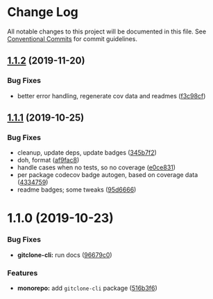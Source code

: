 # Change Log

All notable changes to this project will be documented in this file.
See [Conventional Commits](https://conventionalcommits.org) for commit guidelines.

## [1.1.2](https://github.com/tunnckoCore/opensource/compare/gitclone-cli@1.1.1...gitclone-cli@1.1.2) (2019-11-20)


### Bug Fixes

* better error handling, regenerate cov data and readmes ([f3c98cf](https://github.com/tunnckoCore/opensource/commit/f3c98cf5812cf92127f491df67f083d06235a399))





## [1.1.1](https://github.com/tunnckoCore/opensource/compare/gitclone-cli@1.1.0...gitclone-cli@1.1.1) (2019-10-25)


### Bug Fixes

* cleanup, update deps, update badges ([345b7f2](https://github.com/tunnckoCore/opensource/commit/345b7f23e39481409ddc84d37308986462ada969))
* doh, format ([af9fac8](https://github.com/tunnckoCore/opensource/commit/af9fac844fb3d43fb43d39003eec18f482b6c6aa))
* handle cases when no tests, so no coverage ([e0ce831](https://github.com/tunnckoCore/opensource/commit/e0ce8313eedbcb5e8780865ed05533b5a2190c36))
* per package codecov badge autogen, based on coverage data ([4334759](https://github.com/tunnckoCore/opensource/commit/4334759d331dfcef98f43735a356753a685b139a))
* readme badges; some tweaks ([95d6666](https://github.com/tunnckoCore/opensource/commit/95d666659a2ac29bece307d22c66b6c0e7e47683))





# 1.1.0 (2019-10-23)


### Bug Fixes

* **gitclone-cli:** run docs ([96679c0](https://github.com/tunnckoCore/opensource/commit/96679c0959a7370650b1cec901e990774b84dd89))


### Features

* **monorepo:** add `gitclone-cli` package ([516b3f6](https://github.com/tunnckoCore/opensource/commit/516b3f6d73f87dd66c9d49f52c8951e467a8d20c))
